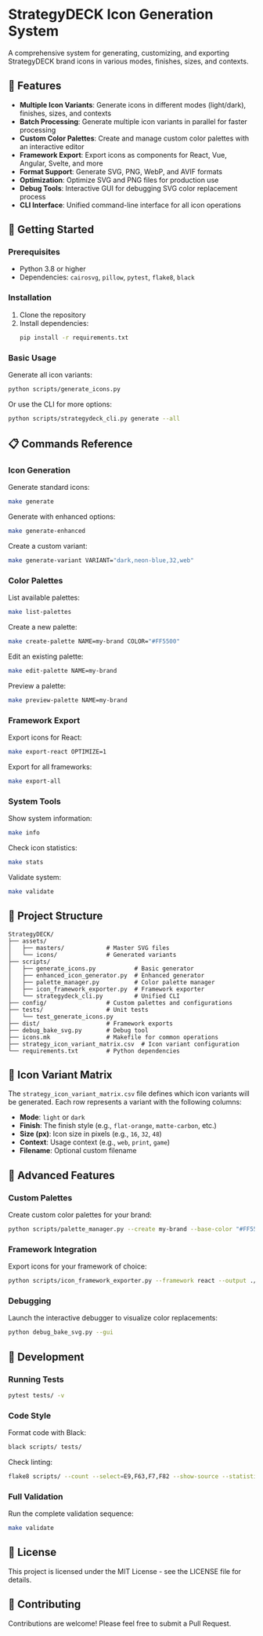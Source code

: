 # StrategyDECK Icon Generation System

A comprehensive system for generating, customizing, and exporting StrategyDECK brand icons in various modes, finishes, sizes, and contexts.

## 🌟 Features

- **Multiple Icon Variants**: Generate icons in different modes (light/dark), finishes, sizes, and contexts
- **Batch Processing**: Generate multiple icon variants in parallel for faster processing
- **Custom Color Palettes**: Create and manage custom color palettes with an interactive editor
- **Framework Export**: Export icons as components for React, Vue, Angular, Svelte, and more
- **Format Support**: Generate SVG, PNG, WebP, and AVIF formats
- **Optimization**: Optimize SVG and PNG files for production use
- **Debug Tools**: Interactive GUI for debugging SVG color replacement process
- **CLI Interface**: Unified command-line interface for all icon operations

## 🚀 Getting Started

### Prerequisites

- Python 3.8 or higher
- Dependencies: `cairosvg`, `pillow`, `pytest`, `flake8`, `black`

### Installation

1. Clone the repository
2. Install dependencies:
   ```bash
   pip install -r requirements.txt
   ```

### Basic Usage

Generate all icon variants:

```bash
python scripts/generate_icons.py
```

Or use the CLI for more options:

```bash
python scripts/strategydeck_cli.py generate --all
```

## 📋 Commands Reference

### Icon Generation

Generate standard icons:
```bash
make generate
```

Generate with enhanced options:
```bash
make generate-enhanced
```

Create a custom variant:
```bash
make generate-variant VARIANT="dark,neon-blue,32,web"
```

### Color Palettes

List available palettes:
```bash
make list-palettes
```

Create a new palette:
```bash
make create-palette NAME=my-brand COLOR="#FF5500"
```

Edit an existing palette:
```bash
make edit-palette NAME=my-brand
```

Preview a palette:
```bash
make preview-palette NAME=my-brand
```

### Framework Export

Export icons for React:
```bash
make export-react OPTIMIZE=1
```

Export for all frameworks:
```bash
make export-all
```

### System Tools

Show system information:
```bash
make info
```

Check icon statistics:
```bash
make stats
```

Validate system:
```bash
make validate
```

## 📂 Project Structure

```
StrategyDECK/
├── assets/
│   ├── masters/            # Master SVG files
│   └── icons/              # Generated variants
├── scripts/
│   ├── generate_icons.py           # Basic generator
│   ├── enhanced_icon_generator.py  # Enhanced generator
│   ├── palette_manager.py          # Color palette manager
│   ├── icon_framework_exporter.py  # Framework exporter
│   └── strategydeck_cli.py         # Unified CLI
├── config/                 # Custom palettes and configurations
├── tests/                  # Unit tests
│   └── test_generate_icons.py
├── dist/                   # Framework exports
├── debug_bake_svg.py       # Debug tool
├── icons.mk                # Makefile for common operations
├── strategy_icon_variant_matrix.csv  # Icon variant configuration
└── requirements.txt        # Python dependencies
```

## 🎨 Icon Variant Matrix

The `strategy_icon_variant_matrix.csv` file defines which icon variants will be generated. Each row represents a variant with the following columns:

- **Mode**: `light` or `dark`
- **Finish**: The finish style (e.g., `flat-orange`, `matte-carbon`, etc.)
- **Size (px)**: Icon size in pixels (e.g., `16`, `32`, `48`)
- **Context**: Usage context (e.g., `web`, `print`, `game`)
- **Filename**: Optional custom filename

## 🎯 Advanced Features

### Custom Palettes

Create custom color palettes for your brand:

```bash
python scripts/palette_manager.py --create my-brand --base-color "#FF5500"
```

### Framework Integration

Export icons for your framework of choice:

```bash
python scripts/icon_framework_exporter.py --framework react --output ./my-react-icons
```

### Debugging

Launch the interactive debugger to visualize color replacements:

```bash
python debug_bake_svg.py --gui
```

## 🔧 Development

### Running Tests

```bash
pytest tests/ -v
```

### Code Style

Format code with Black:
```bash
black scripts/ tests/
```

Check linting:
```bash
flake8 scripts/ --count --select=E9,F63,F7,F82 --show-source --statistics
```

### Full Validation

Run the complete validation sequence:
```bash
make validate
```

## 📝 License

This project is licensed under the MIT License - see the LICENSE file for details.

## 🤝 Contributing

Contributions are welcome! Please feel free to submit a Pull Request.
